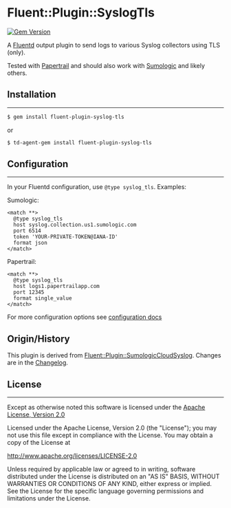 # Fluent::Plugin::SyslogTls

[![Gem Version](https://badge.fury.io/rb/fluent-plugin-syslog-tls.svg)](http://badge.fury.io/rb/fluent-plugin-syslog-tls)

A [Fluentd](http://fluentd.org) output plugin to send logs to various Syslog collectors using TLS (only).

Tested with [Papertrail](https://papertrailapp.com) and should also work with [Sumologic](https://www.sumologic.com/) and likely others.


## Installation
---
```sh
$ gem install fluent-plugin-syslog-tls
```
or
```sh
$ td-agent-gem install fluent-plugin-syslog-tls
```


## Configuration
---
In your Fluentd configuration, use `@type syslog_tls`. Examples:

Sumologic:
```
<match **>
  @type syslog_tls
  host syslog.collection.us1.sumologic.com
  port 6514
  token 'YOUR-PRIVATE-TOKEN@IANA-ID'
  format json
</match>
```

Papertrail:
```
<match **>
  @type syslog_tls
  host logs1.papertrailapp.com
  port 12345
  format single_value
</match>
```

For more configuration options see [configuration docs](docs/configuration.md)


## Origin/History

This plugin is derived from [Fluent::Plugin::SumologicCloudSyslog](https://github.com/acquia/fluent-plugin-sumologic-cloud-syslog). Changes are in the [Changelog](CHANGELOG.md).


## License
---
Except as otherwise noted this software is licensed under the [Apache License, Version 2.0](http://www.apache.org/licenses/LICENSE-2.0.html)

Licensed under the Apache License, Version 2.0 (the "License");
you may not use this file except in compliance with the License.
You may obtain a copy of the License at

  http://www.apache.org/licenses/LICENSE-2.0

Unless required by applicable law or agreed to in writing, software
distributed under the License is distributed on an "AS IS" BASIS,
WITHOUT WARRANTIES OR CONDITIONS OF ANY KIND, either express or implied.
See the License for the specific language governing permissions and
limitations under the License.

